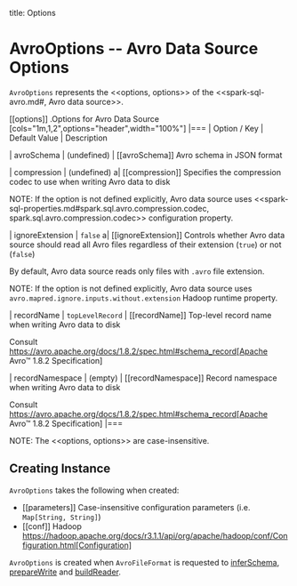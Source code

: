 title: Options

# AvroOptions -- Avro Data Source Options

`AvroOptions` represents the <<options, options>> of the <<spark-sql-avro.md#, Avro data source>>.

[[options]]
.Options for Avro Data Source
[cols="1m,1,2",options="header",width="100%"]
|===
| Option / Key
| Default Value
| Description

| avroSchema
| (undefined)
| [[avroSchema]] Avro schema in JSON format

| compression
| (undefined)
a| [[compression]] Specifies the compression codec to use when writing Avro data to disk

NOTE: If the option is not defined explicitly, Avro data source uses <<spark-sql-properties.md#spark.sql.avro.compression.codec, spark.sql.avro.compression.codec>> configuration property.

| ignoreExtension
| `false`
a| [[ignoreExtension]] Controls whether Avro data source should read all Avro files regardless of their extension (`true`) or not (`false`)

By default, Avro data source reads only files with `.avro` file extension.

NOTE: If the option is not defined explicitly, Avro data source uses `avro.mapred.ignore.inputs.without.extension` Hadoop runtime property.

| recordName
| `topLevelRecord`
| [[recordName]] Top-level record name when writing Avro data to disk

Consult https://avro.apache.org/docs/1.8.2/spec.html#schema_record[Apache Avro™ 1.8.2 Specification]

| recordNamespace
| (empty)
| [[recordNamespace]] Record namespace when writing Avro data to disk

Consult https://avro.apache.org/docs/1.8.2/spec.html#schema_record[Apache Avro™ 1.8.2 Specification]
|===

NOTE: The <<options, options>> are case-insensitive.

## Creating Instance

`AvroOptions` takes the following when created:

* [[parameters]] Case-insensitive configuration parameters (i.e. `Map[String, String]`)
* [[conf]] Hadoop https://hadoop.apache.org/docs/r3.1.1/api/org/apache/hadoop/conf/Configuration.html[Configuration]

`AvroOptions` is created when `AvroFileFormat` is requested to [inferSchema](AvroFileFormat.md#inferSchema), [prepareWrite](AvroFileFormat.md#prepareWrite) and [buildReader](AvroFileFormat.md#buildReader).
